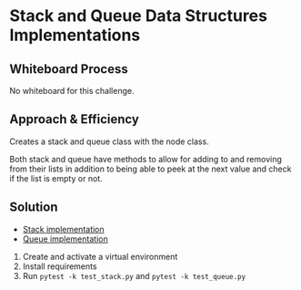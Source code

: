 # Stack and Queue Data Structures Implementations
<!-- Description of the challenge -->

## Whiteboard Process
<!-- Embedded whiteboard image -->
No whiteboard for this challenge.

## Approach & Efficiency
<!-- What approach did you take? Why? What is the Big O space/time for this approach? -->
Creates a stack and queue class with the node class.

Both stack and queue have methods to allow for adding to and removing from their lists in addition to being able to peek at the next value and check if the list is empty or not.

## Solution
<!-- Show how to run your code, and examples of it in action -->
- [Stack implementation](../../data_structures/stack.py)
- [Queue implementation](../../data_structures/queue.py)

1. Create and activate a virtual environment
1. Install requirements
1. Run `pytest -k test_stack.py` and `pytest -k test_queue.py`
